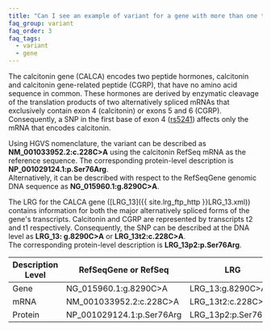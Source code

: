 ```yaml
---
title: "Can I see an example of variant for a gene with more than one transcript?"
faq_group: variant
faq_order: 3
faq_tags:
  - variant
  - gene
---
```


The calcitonin gene (CALCA) encodes two peptide hormones, calcitonin and calcitonin gene-related peptide (CGRP), that have no amino acid sequence in common. These hormones are derived by enzymatic cleavage of the translation products of two alternatively spliced mRNAs that exclusively contain exon 4 (calcitonin) or exons 5 and 6 (CGRP). Consequently, a SNP in the first base of exon 4 ([rs5241](http://www.ncbi.nlm.nih.gov/projects/SNP/snp_ref.cgi?rs=5241)) affects only the mRNA that encodes calcitonin.  

Using HGVS nomenclature, the variant can be described as **NM_001033952.2:c.228C>A** using the calcitonin RefSeq mRNA as the reference sequence. The corresponding protein-level description is **NP_001029124.1:p.Ser76Arg**.  
Alternatively, it can be described with respect to the RefSeqGene genomic DNA sequence as **NG_015960.1:g.8290C>A**.  

The LRG for the CALCA gene ([LRG_13]({{ site.lrg_ftp_http }}LRG_13.xml)) contains information for both the major alternatively spliced forms of the gene's transcripts. Calcitonin and CGRP are represented by transcripts t2 and t1 respectively. Consequently, the SNP can be described at the DNA level as **LRG_13: g.8290C>A** or **LRG_13t2:c.228C>A**.  
The corresponding protein-level description is **LRG_13p2:p.Ser76Arg**.  

<div class="row">
  <div class="col-lg-8 col-lg-offset-2 col-md-8 col-md-offset-2 col-sm-8 col-sm-offset-2 col-xs-8 col-xs-offset-2">
    <table class="table table-hover table-lrg">
      <thead>
        <tr class="sorttable_header">
          <th class="first-col">Description Level</th>
          <th>RefSeqGene or RefSeq</th>
          <th>LRG</th>
        </tr>
      </thead>
      <tbody>
        <tr>
          <td class="left-col">Gene</td>
          <td>NG_015960.1:g.8290C>A</td>  
          <td>LRG_13:g.8290C>A</td>
        </tr>
        <tr>
          <td class="left-col">mRNA</td>
          <td>NM_001033952.2:c.228C>A</td>  
          <td>LRG_13t2:c.228C>A</td>
        </tr>
        <tr>
          <td class="left-col">Protein</td>
          <td>NP_001029124.1:p.Ser76Arg</td>  
          <td>LRG_13p2:p.Ser76Arg</td>
        </tr>
      </tbody>
    </table>
  </div>
</div>
